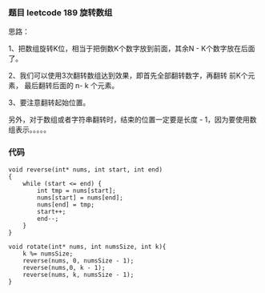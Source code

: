 ### 题目 leetcode 189 旋转数组

思路： 

1、把数组旋转K位，相当于把倒数K个数字放到前面，其余N - K个数字放在后面了。

2、我们可以使用3次翻转数组达到效果，即首先全部翻转数字，再翻转 前K个元素， 最后翻转后面的 n- k 个元素。

3、要注意翻转起始位置。

另外，对于数组或者字符串翻转时，结束的位置一定要是长度 - 1，因为要使用数组表示。。。。。

### 代码

```
void reverse(int* nums, int start, int end)
{
    while (start <= end) {
        int tmp = nums[start];
        nums[start] = nums[end];
        nums[end] = tmp;
        start++;
        end--;
    }
}

void rotate(int* nums, int numsSize, int k){
    k %= numsSize;
    reverse(nums, 0, numsSize - 1);
    reverse(nums,0, k - 1);
    reverse(nums, k, numsSize - 1);
}
```

